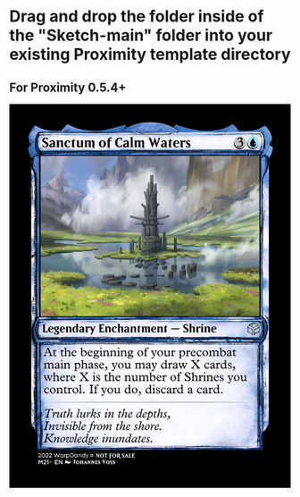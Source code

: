 # Drag and drop the folder inside of the "Sketch-main" folder into your existing Proximity template directory

## For Proximity 0.5.4+

![alt text](https://github.com/myojin223/Sketch/blob/main/Sketch/Preview%20Images/%5BPreview%5D%20Sanctum%20of%20Calm%20Waters%20(Sketch).jpg?raw=true)
